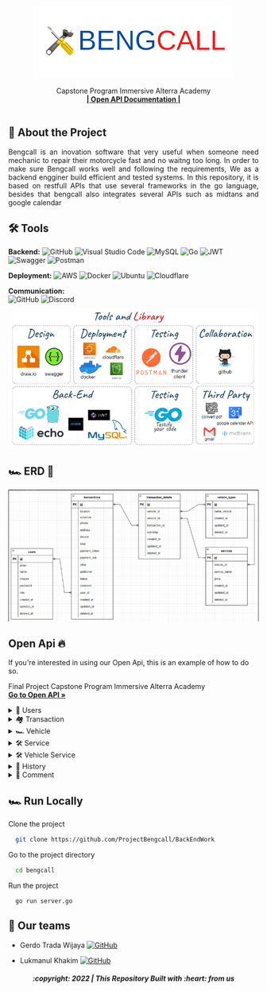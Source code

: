 <div align="center">
  <a href="https://github.com/ALTA-Bringeee-Group1/Bringeee-API">
    <img src="image/bc.png" width="400" height="144">
  </a>

  <p align="center">
    Capstone Program Immersive Alterra Academy
    <br />
    <a href="https://app.swaggerhub.com/apis-docs/9tw/Bengcall/1.0.0#/"><strong>| Open API Documentation |</strong></a>
    <br />
    <br />
  </p>
</div>

## 📑 About the Project

<p align="justify">Bengcall is an inovation software that very useful when someone need mechanic to repair their motorcycle fast and no waitng too long. In order to make sure Bengcall works well and following the requirements, We as a backend engginer build efficient and tested systems. In this repository, it is based on restfull APIs that use several frameworks in the go language, besides that bengcall also integrates several APIs such as midtans and google calendar</p>

## 🛠 Tools
**Backend:** 
![GitHub](https://img.shields.io/badge/github-%23121011.svg?style=for-the-badge&logo=github&logoColor=white)
![Visual Studio Code](https://img.shields.io/badge/Visual%20Studio%20Code-0078d7.svg?style=for-the-badge&logo=visual-studio-code&logoColor=white)
![MySQL](https://img.shields.io/badge/mysql-%2300f.svg?style=for-the-badge&logo=mysql&logoColor=white)
![Go](https://img.shields.io/badge/go-%2300ADD8.svg?style=for-the-badge&logo=go&logoColor=white)
![JWT](https://img.shields.io/badge/JWT-black?style=for-the-badge&logo=JSON%20web%20tokens)
![Swagger](https://img.shields.io/badge/-Swagger-%23Clojure?style=for-the-badge&logo=swagger&logoColor=white)
![Postman](https://img.shields.io/badge/Postman-FF6C37?style=for-the-badge&logo=postman&logoColor=white)

**Deployment:** 
![AWS](https://img.shields.io/badge/AWS-%23FF9900.svg?style=for-the-badge&logo=amazon-aws&logoColor=white)
![Docker](https://img.shields.io/badge/docker-%230db7ed.svg?style=for-the-badge&logo=docker&logoColor=white)
![Ubuntu](https://img.shields.io/badge/Ubuntu-E95420?style=for-the-badge&logo=ubuntu&logoColor=white)
![Cloudflare](https://img.shields.io/badge/Cloudflare-F38020?style=for-the-badge&logo=Cloudflare&logoColor=white)

**Communication:**  
![GitHub](https://img.shields.io/badge/github%20Project-%23121011.svg?style=for-the-badge&logo=github&logoColor=white)
![Discord](https://img.shields.io/badge/Discord-%237289DA.svg?style=for-the-badge&logo=discord&logoColor=white)

<img src="image/tools.PNG">

## 🏎️ ERD 📍

<img src="image/erd.png">

## Open Api 🔥

If you're interested in using our Open Api, this is an example of how to do so.

Final Project Capstone Program Immersive Alterra Academy
<br />
<a href="https://app.swaggerhub.com/apis-docs/9tw/Bengcall/1.0.0#/"><strong>Go to Open API »</strong></a>
<br />
<div>
      <details>
<summary>👶 Users</summary>
  
  <!---
  | Command | Description |
| --- | --- |
  --->
  
This is an explanation of the Users section's CRUD method, in bengcall there are 2 roles admin and costumer. in this section admin only can login, and for admin registration is done by developer / superadmin
 
<div>
  
| Feature User | Endpoint | Role| JWT Token | Function |
| --- | --- | --- | --- | --- |
| POST | /login  | - | NO | This is how users log in.  |
| POST | /register | - | NO | This is how users register their account. |
| GET | /users | - | YES | Users obtain their account information in this form. |
| PUT | /users | - | YES | This is how users Update their profile. |
| DELETE | /users | - | YES | This is how users Delete their profile. |

</details>

<div>
      <details>
<summary>🏘️ Transaction</summary>
  
  <!---
  | Command | Description |
| --- | --- |
  --->
  
Service transaction in Bengcall
 
<div>
  
| Feature Groups | Endpoint | Param | JWT Token | Function |
| --- | --- | --- | --- | --- |
| POST | /transaction  | - | YES | Create a new booking. |
| GET | /transaction/me | - | YES | on going booking on customer |
| GET | /transaction/{id} | id Transaction | YES | detail transaction |
| GET | /admin//transaction | - | YES | Get all booking on admin |
| PUT | /admin//transaction/{id} | id Transaction | YES | Edit transaction by admin |
| DELETE| /admin//transaction/{id} | id Transaction | YES | Delete transaction by admin. |

</details>

<div>
      <details>
<summary>🏎️ Vehicle</summary>
  
  <!---
  | Command | Description |
| --- | --- |
  --->
  
Everything about vehicle type
 
<div>
  
| Feature Groups | Endpoint | Param | JWT Token | Function |
| --- | --- | --- | --- | --- |
| POST | /admin/vehicle | - | YES | Add Vehicle type on admin. |
| GET | /vehicle | - | YES | Displaying Group detail by id. |
| DELETE| /admin/vehicle/{id} | id vehicle | YES | Delete vehicle type on admin|

</details>

<div>
      <details>
<summary>🛠 Service</summary>
  
  <!---
  | Command | Description |
| --- | --- |
  --->
  
Everything about service type in bengcall
 
<div>
  
| Feature Groups | Endpoint | Param | JWT Token | Function |
| --- | --- | --- | --- | --- |
| POST | /admin/vehicle | - | YES | Add service for vehicle on admin. |
| GET | /service | - | YES | Get spesific service type. |
| DELETE| /admin/vehicle/{id} | id vehicle | YES | Delete service type on admin|

</details>

<div>
      <details>
<summary>🛠 Vehicle Service</summary>
  
  <!---
  | Command | Description |
| --- | --- |
  --->
  
This endpoint for show all service by vehicle type on bengcall
 
<div>
  
| Feature Groups | Endpoint | Param | JWT Token | Function |
| --- | --- | --- | --- | --- |
| GET | /admin/vehicleservice | - | YES | get all service on admin. |

</details>

<div>
      <details>
<summary>👑 History</summary>
  
  <!---
  | Command | Description |
| --- | --- |
  --->
  
Show history transaction on customer
 
<div>
  
| Feature Groups | Endpoint | Param | JWT Token | Function |
| --- | --- | --- | --- | --- |
| GET | /history | - | YES | get history transaction on customer. |

</details>

<div>
      <details>
<summary>💬 Comment</summary>
  
  <!---
  | Command | Description |
| --- | --- |
  --->
  
For costumer 
 
<div>
  
| Feature Groups | Endpoint | Param | JWT Token | Function |
| --- | --- | --- | --- | --- |
| GET | /history | - | YES | get history transaction on customer. |

</details>

## 🏎️ Run Locally

Clone the project

```bash
  git clone https://github.com/ProjectBengcall/BackEndWork
```
Go to the project directory

```bash
  cd bengcall
```
Run the project

```bash
  go run server.go
```


## 📱 Our teams

  - Gerdo Trada Wijaya [![GitHub](https://img.shields.io/badge/9tw-%23121011.svg?style=for-the-badge&logo=github&logoColor=white)](https://github.com/9tw)


  - Lukmanul Khakim [![GitHub](https://img.shields.io/badge/LukmanulKhakim-%23121011.svg?style=for-the-badge&logo=github&logoColor=white)](https://github.com/LukmanulKhakim)

<h5>
<p align="center">:copyright: 2022 | This Repository Built with :heart: from us</p>
</h5>



